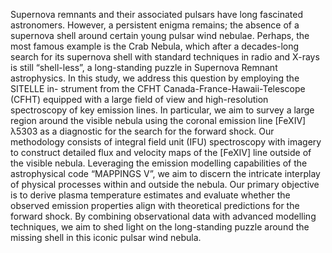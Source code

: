 Supernova remnants and their associated pulsars have long fascinated astronomers.
However, a persistent enigma remains; the absence of a supernova shell around certain
young pulsar wind nebulae. Perhaps, the most famous example is the Crab Nebula,
which after a decades-long search for its supernova shell with standard techniques in
radio and X-rays is still “shell-less”, a long-standing puzzle in Supernova Remnant
astrophysics. In this study, we address this question by employing the SITELLE in-
strument from the CFHT Canada-France-Hawaii-Telescope (CFHT) equipped with a
large field of view and high-resolution spectroscopy of key emission lines. In particular,
we aim to survey a large region around the visible nebula using the coronal emission line
[FeXIV] λ5303 as a diagnostic for the search for the forward shock. Our methodology
consists of integral field unit (IFU) spectroscopy with imagery to construct detailed
flux and velocity maps of the [FeXIV] line outside of the visible nebula. Leveraging the
emission modelling capabilities of the astrophysical code “MAPPINGS V”, we aim to
discern the intricate interplay of physical processes within and outside the nebula. Our
primary objective is to derive plasma temperature estimates and evaluate whether the
observed emission properties align with theoretical predictions for the forward shock.
By combining observational data with advanced modelling techniques, we aim to shed
light on the long-standing puzzle around the missing shell in this iconic pulsar wind
nebula.
